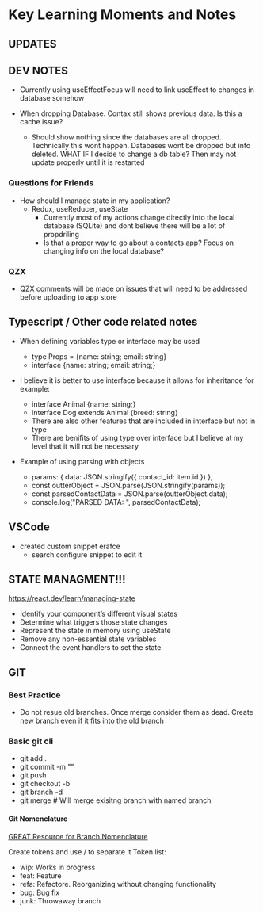 # Key Learning Moments and Notes

## UPDATES

## DEV NOTES

- Currently using useEffectFocus will need to link useEffect to changes in database somehow

- When dropping Database. Contax still shows previous data. Is this a cache issue?
  - Should show nothing since the databases are all dropped. Technically this wont happen. Databases wont be dropped but info deleted. WHAT IF I decide to change a db table? Then may not update properly until it is restarted

### Questions for Friends

- How should I manage state in my application?
  - Redux, useReducer, useState
    - Currently most of my actions change directly into the local database (SQLite) and dont believe there will be a lot of propdriling
    - Is that a proper way to go about a contacts app? Focus on changing info on the local database?

### QZX

- QZX comments will be made on issues that will need to be addressed before uploading to app store

## Typescript / Other code related notes

- When defining variables type or interface may be used

  - type Props = {name: string; email: string}
  - interface {name: string; email: string;}

- I believe it is better to use interface because it allows for inheritance for example:

  - interface Animal {name: string;}
  - interface Dog extends Animal {breed: string}
  - There are also other features that are included in interface but not in type
  - There are benifits of using type over interface but I believe at my level that it will not be necessary

- Example of using parsing with objects
  - params: { data: JSON.stringify({ contact_id: item.id }) },
  - const outterObject = JSON.parse(JSON.stringify(params));
  - const parsedContactData = JSON.parse(outterObject.data);
  - console.log("PARSED DATA: ", parsedContactData);

## VSCode

- created custom snippet erafce
  - search configure snippet to edit it

## STATE MANAGMENT!!!

https://react.dev/learn/managing-state

- Identify your component’s different visual states
- Determine what triggers those state changes
- Represent the state in memory using useState
- Remove any non-essential state variables
- Connect the event handlers to set the state

## GIT

### Best Practice

- Do not resue old branches. Once merge consider them as dead. Create new branch even if it fits into the old branch

### Basic git cli

- git add .
- git commit -m "<Git Message>"
- git push
- git checkout -b <Branch Name>
- git branch -d <Branch to Delete>
- git merge <Branch Name> # Will merge exisitng branch with named branch

#### Git Nomenclature

[GREAT Resource for Branch Nomenclature](https://stackoverflow.com/questions/273695/what-are-some-examples-of-commonly-used-practices-for-naming-git-branches)

Create tokens and use / to separate it
Token list:

- wip: Works in progress
- feat: Feature
- refa: Refactore. Reorganizing without changing functionality
- bug: Bug fix
- junk: Throwaway branch

